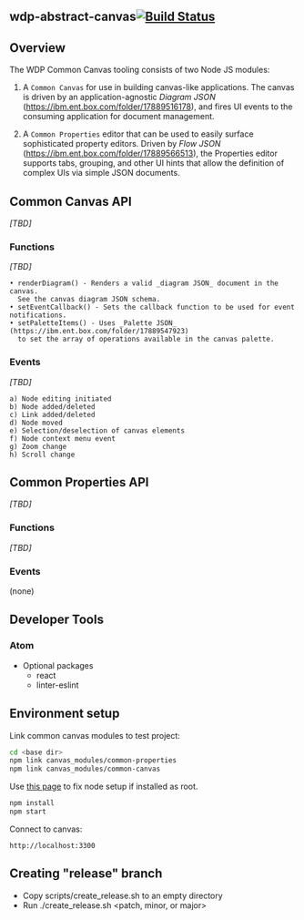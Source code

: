 ## wdp-abstract-canvas[![Build Status](https://travis.ibm.com/NGP-TWC/wdp-abstract-canvas.svg?token=Th1rZzgdEHjwEFgN1ZmM&branch=master)](https://travis.ibm.com/NGP-TWC/wdp-abstract-canvas)

## Overview
The WDP Common Canvas tooling consists of two Node JS modules:

1) A `Common Canvas` for use in building canvas-like applications. The canvas is driven by an application-agnostic _Diagram JSON_ (https://ibm.ent.box.com/folder/17889516178), and fires UI events to the consuming application for document management.

2) A `Common Properties` editor that can be used to easily surface sophisticated property editors. Driven by _Flow JSON_ (https://ibm.ent.box.com/folder/17889566513), the Properties editor supports tabs, grouping, and other UI hints that allow the definition of complex UIs via simple JSON documents.

## Common Canvas API
_[TBD]_

### Functions
_[TBD]_
```
• renderDiagram() - Renders a valid _diagram JSON_ document in the canvas.
  See the canvas diagram JSON schema.
• setEventCallback() - Sets the callback function to be used for event notifications.
• setPaletteItems() - Uses _Palette JSON_ (https://ibm.ent.box.com/folder/17889547923)
  to set the array of operations available in the canvas palette.
```

### Events
_[TBD]_
```
a) Node editing initiated
b) Node added/deleted
c) Link added/deleted
d) Node moved
e) Selection/deselection of canvas elements
f) Node context menu event
g) Zoom change
h) Scroll change
```

## Common Properties API
_[TBD]_

### Functions
_[TBD]_

### Events
(none)


## Developer Tools
### Atom
- Optional packages
  - react
  - linter-eslint

## Environment setup

Link common canvas modules to test project:
```sh
cd <base dir>
npm link canvas_modules/common-properties
npm link canvas_modules/common-canvas
```
Use [this page](https://docs.npmjs.com/getting-started/fixing-npm-permissions) to fix node setup if installed as root.

```sh
npm install
npm start
```
Connect to canvas:
```
http://localhost:3300
```

## Creating "release" branch
  - Copy scripts/create_release.sh to an empty directory
  - Run ./create_release.sh <patch, minor, or major>
